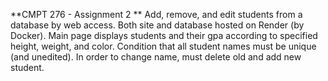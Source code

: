 **CMPT 276 - Assignment 2 **
Add, remove, and edit students from a database by web access. Both site and database hosted on Render (by Docker). 
Main page displays students and their gpa according to specified height, weight, and color. 
Condition that all student names must be unique (and unedited). 
In order to change name, must delete old and add new student. 
